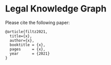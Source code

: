 # Legal Knowledge Graph

Please cite the following paper:
```
@article{filtz2021,
  title={x},
  author={x},
  booktitle = {x},
  pages     = {x},
  year      = {2021}
}
```
